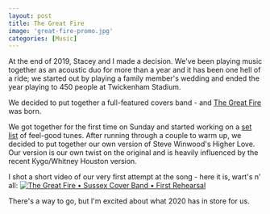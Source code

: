 ```yaml
---
layout: post
title: The Great Fire
image: 'great-fire-promo.jpg'
categories: [Music]
---
```


At the end of 2019, Stacey and I made a decision. We've been playing music together as an acoustic duo for more than a year and it has been one hell of a ride; we started out by playing a family member's wedding and ended the year playing to 450 people at Twickenham Stadium. 

We decided to put together a full-featured covers band - and [The Great Fire](https://www.thegreatfire.co.uk) was born. 

We got together for the first time on Sunday and started working on a [set list](https://www.thegreatfire.co.uk/set-list) of feel-good tunes. After running through a couple to warm up, we decided to put together our own version of Steve Winwood's Higher Love. Our version is our own twist on the original and is heavily influenced by the recent Kygo/Whitney Houston version. 

I shot a short video of our very first attempt at the song - here it is, wart's n' all: 
[![The Great Fire • Sussex Cover Band • First Rehearsal](http://img.youtube.com/vi/GBtdJVP9V-0/0.jpg)](http://www.youtube.com/watch?v=GBtdJVP9V-0 "The Great Fire • Sussex Cover Band • First Rehearsal")

There's a way to go, but I'm excited about what 2020 has in store for us. 